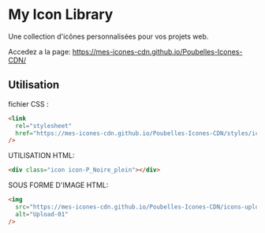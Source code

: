 # My Icon Library

Une collection d'icônes personnalisées pour vos projets web.

Accedez a la page:
https://mes-icones-cdn.github.io/Poubelles-Icones-CDN/

## Utilisation

fichier CSS :

```html
<link
  rel="stylesheet"
  href="https://mes-icones-cdn.github.io/Poubelles-Icones-CDN/styles/icons.css"
/>
```

UTILISATION HTML:

```html
<div class="icon icon-P_Noire_plein"></div>
```


SOUS FORME D'IMAGE HTML:

```html
<img
  src="https://mes-icones-cdn.github.io/Poubelles-Icones-CDN/icons-upload/Upload-01.svg"
  alt="Upload-01"
/>

```
